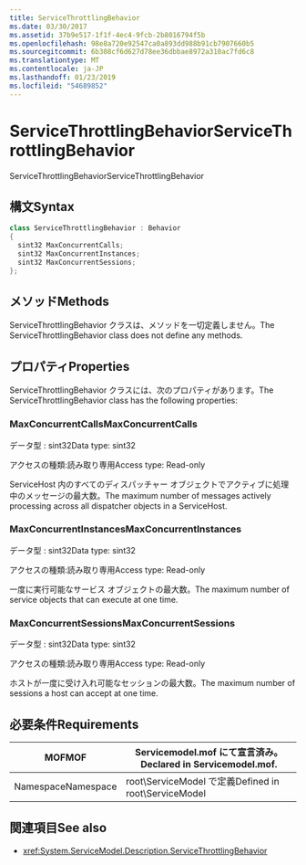 ```yaml
---
title: ServiceThrottlingBehavior
ms.date: 03/30/2017
ms.assetid: 37b9e517-1f1f-4ec4-9fcb-2b8016794f5b
ms.openlocfilehash: 98e8a720e92547ca0a893dd988b91cb7907660b5
ms.sourcegitcommit: 6b308cf6d627d78ee36dbbae8972a310ac7fd6c8
ms.translationtype: MT
ms.contentlocale: ja-JP
ms.lasthandoff: 01/23/2019
ms.locfileid: "54689852"
---
```

# <a name="servicethrottlingbehavior"></a><span data-ttu-id="f8f3a-102">ServiceThrottlingBehavior</span><span class="sxs-lookup"><span data-stu-id="f8f3a-102">ServiceThrottlingBehavior</span></span>
<span data-ttu-id="f8f3a-103">ServiceThrottlingBehavior</span><span class="sxs-lookup"><span data-stu-id="f8f3a-103">ServiceThrottlingBehavior</span></span>  
  
## <a name="syntax"></a><span data-ttu-id="f8f3a-104">構文</span><span class="sxs-lookup"><span data-stu-id="f8f3a-104">Syntax</span></span>  
  
```csharp  
class ServiceThrottlingBehavior : Behavior  
{  
  sint32 MaxConcurrentCalls;  
  sint32 MaxConcurrentInstances;  
  sint32 MaxConcurrentSessions;  
};  
```  
  
## <a name="methods"></a><span data-ttu-id="f8f3a-105">メソッド</span><span class="sxs-lookup"><span data-stu-id="f8f3a-105">Methods</span></span>  
 <span data-ttu-id="f8f3a-106">ServiceThrottlingBehavior クラスは、メソッドを一切定義しません。</span><span class="sxs-lookup"><span data-stu-id="f8f3a-106">The ServiceThrottlingBehavior class does not define any methods.</span></span>  
  
## <a name="properties"></a><span data-ttu-id="f8f3a-107">プロパティ</span><span class="sxs-lookup"><span data-stu-id="f8f3a-107">Properties</span></span>  
 <span data-ttu-id="f8f3a-108">ServiceThrottlingBehavior クラスには、次のプロパティがあります。</span><span class="sxs-lookup"><span data-stu-id="f8f3a-108">The ServiceThrottlingBehavior class has the following properties:</span></span>  
  
### <a name="maxconcurrentcalls"></a><span data-ttu-id="f8f3a-109">MaxConcurrentCalls</span><span class="sxs-lookup"><span data-stu-id="f8f3a-109">MaxConcurrentCalls</span></span>  
 <span data-ttu-id="f8f3a-110">データ型 : sint32</span><span class="sxs-lookup"><span data-stu-id="f8f3a-110">Data type: sint32</span></span>  
  
 <span data-ttu-id="f8f3a-111">アクセスの種類:読み取り専用</span><span class="sxs-lookup"><span data-stu-id="f8f3a-111">Access type: Read-only</span></span>  
  
 <span data-ttu-id="f8f3a-112">ServiceHost 内のすべてのディスパッチャー オブジェクトでアクティブに処理中のメッセージの最大数。</span><span class="sxs-lookup"><span data-stu-id="f8f3a-112">The maximum number of messages actively processing across all dispatcher objects in a ServiceHost.</span></span>  
  
### <a name="maxconcurrentinstances"></a><span data-ttu-id="f8f3a-113">MaxConcurrentInstances</span><span class="sxs-lookup"><span data-stu-id="f8f3a-113">MaxConcurrentInstances</span></span>  
 <span data-ttu-id="f8f3a-114">データ型 : sint32</span><span class="sxs-lookup"><span data-stu-id="f8f3a-114">Data type: sint32</span></span>  
  
 <span data-ttu-id="f8f3a-115">アクセスの種類:読み取り専用</span><span class="sxs-lookup"><span data-stu-id="f8f3a-115">Access type: Read-only</span></span>  
  
 <span data-ttu-id="f8f3a-116">一度に実行可能なサービス オブジェクトの最大数。</span><span class="sxs-lookup"><span data-stu-id="f8f3a-116">The maximum number of service objects that can execute at one time.</span></span>  
  
### <a name="maxconcurrentsessions"></a><span data-ttu-id="f8f3a-117">MaxConcurrentSessions</span><span class="sxs-lookup"><span data-stu-id="f8f3a-117">MaxConcurrentSessions</span></span>  
 <span data-ttu-id="f8f3a-118">データ型 : sint32</span><span class="sxs-lookup"><span data-stu-id="f8f3a-118">Data type: sint32</span></span>  
  
 <span data-ttu-id="f8f3a-119">アクセスの種類:読み取り専用</span><span class="sxs-lookup"><span data-stu-id="f8f3a-119">Access type: Read-only</span></span>  
  
 <span data-ttu-id="f8f3a-120">ホストが一度に受け入れ可能なセッションの最大数。</span><span class="sxs-lookup"><span data-stu-id="f8f3a-120">The maximum number of sessions a host can accept at one time.</span></span>  
  
## <a name="requirements"></a><span data-ttu-id="f8f3a-121">必要条件</span><span class="sxs-lookup"><span data-stu-id="f8f3a-121">Requirements</span></span>  
  
|<span data-ttu-id="f8f3a-122">MOF</span><span class="sxs-lookup"><span data-stu-id="f8f3a-122">MOF</span></span>|<span data-ttu-id="f8f3a-123">Servicemodel.mof にて宣言済み。</span><span class="sxs-lookup"><span data-stu-id="f8f3a-123">Declared in Servicemodel.mof.</span></span>|  
|---------|-----------------------------------|  
|<span data-ttu-id="f8f3a-124">Namespace</span><span class="sxs-lookup"><span data-stu-id="f8f3a-124">Namespace</span></span>|<span data-ttu-id="f8f3a-125">root\ServiceModel で定義</span><span class="sxs-lookup"><span data-stu-id="f8f3a-125">Defined in root\ServiceModel</span></span>|  
  
## <a name="see-also"></a><span data-ttu-id="f8f3a-126">関連項目</span><span class="sxs-lookup"><span data-stu-id="f8f3a-126">See also</span></span>
- <xref:System.ServiceModel.Description.ServiceThrottlingBehavior>
